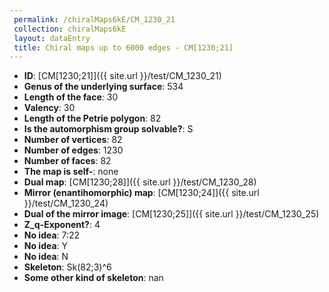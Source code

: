 ```yaml
--- 
 permalink: /chiralMaps6kE/CM_1230_21 
 collection: chiralMaps6kE
 layout: dataEntry
 title: Chiral maps up to 6000 edges - CM[1230;21]
---
```


- **ID**: [CM[1230;21]]({{ site.url }}/test/CM_1230_21)
- **Genus of the underlying surface**: 534
- **Length of the face**: 30
- **Valency**: 30
- **Length of the Petrie polygon**: 82
- **Is the automorphism group solvable?**: S
- **Number of vertices**: 82
- **Number of edges**: 1230
- **Number of faces**: 82
- **The map is self-**: none
- **Dual map**: [CM[1230;28]]({{ site.url }}/test/CM_1230_28)
- **Mirror (enantihomorphic) map**: [CM[1230;24]]({{ site.url }}/test/CM_1230_24)
- **Dual of the mirror image**: [CM[1230;25]]({{ site.url }}/test/CM_1230_25)
- **Z_q-Exponent?**: 4
- **No idea**:  7:22
- **No idea**: Y
- **No idea**: N
- **Skeleton**: Sk(82;3)^6
- **Some other kind of skeleton**: nan
